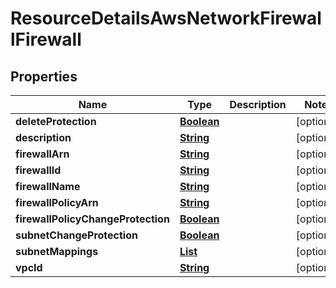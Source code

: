 

# ResourceDetailsAwsNetworkFirewallFirewall


## Properties

| Name | Type | Description | Notes |
|------------ | ------------- | ------------- | -------------|
|**deleteProtection** | [**Boolean**](Boolean.md) |  |  [optional] |
|**description** | [**String**](String.md) |  |  [optional] |
|**firewallArn** | [**String**](String.md) |  |  [optional] |
|**firewallId** | [**String**](String.md) |  |  [optional] |
|**firewallName** | [**String**](String.md) |  |  [optional] |
|**firewallPolicyArn** | [**String**](String.md) |  |  [optional] |
|**firewallPolicyChangeProtection** | [**Boolean**](Boolean.md) |  |  [optional] |
|**subnetChangeProtection** | [**Boolean**](Boolean.md) |  |  [optional] |
|**subnetMappings** | [**List**](List.md) |  |  [optional] |
|**vpcId** | [**String**](String.md) |  |  [optional] |



